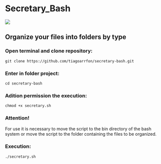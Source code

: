 # Secretary_Bash
![](https://api.visitorbadge.io/api/VisitorHit?user=tiagoarrfon&repo=secretary-bash&countColor=green)

## Organize your files into folders by type

### Open terminal and clone repository:
```
git clone https://github.com/tiagoarrfon/secretary-bash.git
```

### Enter in folder project:
```
cd secretary-bash
```

### Adition permission the execution:
```
chmod +x secretary.sh
```

### Attention!

For use it is necessary to move the script to the bin directory of the bash system or move the script to the folder containing the files to be organized.

### Execution:
```
./secretary.sh
```
